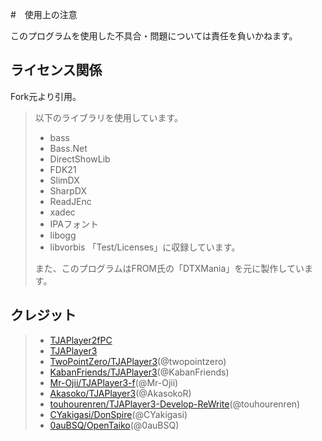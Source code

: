 #　使用上の注意

このプログラムを使用した不具合・問題については責任を負いかねます。

## ライセンス関係
Fork元より引用。

> 以下のライブラリを使用しています。
> * bass
> * Bass.Net
> * DirectShowLib
> * FDK21
> * SlimDX
> * SharpDX
> * ReadJEnc
> * xadec
> * IPAフォント
> * libogg
> * libvorbis
> 「Test/Licenses」に収録しています。
> 
> また、このプログラムはFROM氏の「DTXMania」を元に製作しています。

## クレジット
> * [TJAPlayer2fPC](https://github.com/kairera0467/TJAP2fPC)
> * [TJAPlayer3](https://github.com/AioiLight/TJAPlayer3)
> * [TwoPointZero/TJAPlayer3](https://github.com/twopointzero/TJAPlayer3)(@twopointzero)
> * [KabanFriends/TJAPlayer3](https://github.com/KabanFriends/TJAPlayer3/tree/features)(@KabanFriends)
> * [Mr-Ojii/TJAPlayer3-f](https://github.com/Mr-Ojii/TJAPlayer3-f)(@Mr-Ojii)
> * [Akasoko/TJAPlayer3](https://github.com/Akasoko-Master/TJAPlayer3)(@AkasokoR)
> * [touhourenren/TJAPlayer3-Develop-ReWrite](https://github.com/touhourenren/TJAPlayer3-Develop-ReWrite)(@touhourenren)
> * [CYakigasi/DonSpire](https://github.com/castella-cake/DonSpire)(@CYakigasi)
> * [0auBSQ/OpenTaiko](https://github.com/0auBSQ/OpenTaiko)(@0auBSQ)
